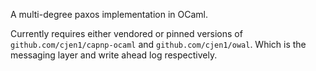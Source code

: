 A multi-degree paxos implementation in OCaml.

Currently requires either vendored or pinned versions of `github.com/cjen1/capnp-ocaml` and `github.com/cjen1/owal`. Which is the messaging layer and write ahead log respectively.
